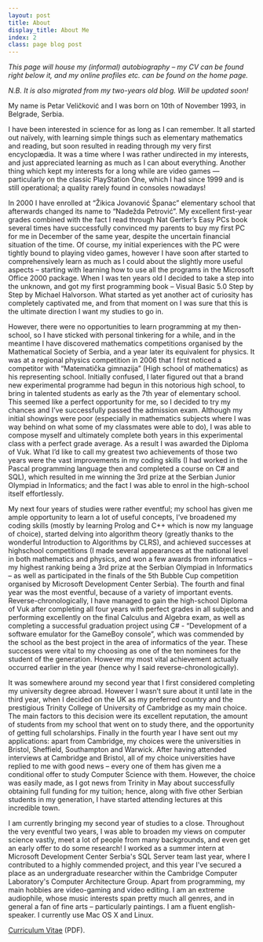 ```yaml
---
layout: post
title: About
display_title: About Me
index: 2
class: page blog post
---
```


*This page will house my (informal) autobiography – my CV can be found right
below it, and my online profiles etc. can be found on the home page.*

*N.B. It is also migrated from my two-years old blog. Will be updated soon!*

My name is Petar Veličković and I was born on 10th of November 1993, in
Belgrade, Serbia.

I have been interested in science for as long as I can remember. It all started
out naïvely, with learning simple things such as elementary mathematics and
reading, but soon resulted in reading through my very first encyclopædia. It was
a time where I was rather undirected in my interests, and just appreciated
learning as much as I can about everything. Another thing which kept my
interests for a long while are video games — particularly on the classic
PlayStation One, which I had since 1999 and is still operational; a quality
rarely found in consoles nowadays!

In 2000 I have enrolled at “Žikica Jovanović Španac” elementary school that
afterwards changed its name to “Nadežda Petrović”. My excellent first-year
grades combined with the fact I read through Nat Gertler’s Easy PCs book several
times have successfully convinced my parents to buy my first PC for me in
December of the same year, despite the uncertain financial situation of the
time. Of course, my initial experiences with the PC were tightly bound to
playing video games, however I have soon after started to comprehensively learn
as much as I could about the slightly more useful aspects – starting with
learning how to use all the programs in the Microsoft Office 2000 package. When
I was ten years old I decided to take a step into the unknown, and got my first
programming book – Visual Basic 5.0 Step by Step by Michael Halvorson. What
started as yet another act of curiosity has completely captivated me, and from
that moment on I was sure that this is the ultimate direction I want my studies
to go in.

However, there were no opportunities to learn programming at my then-school, so
I have sticked with personal tinkering for a while, and in the meantime I have
discovered mathematics competitions organised by the Mathematical Society of
Serbia, and a year later its equivalent for physics. It was at a regional
physics competition in 2006 that I first noticed a competitor with “Matematička
gimnazija” (High school of mathematics) as his representing school. Initially
confused, I later figured out that a brand new experimental programme had begun
in this notorious high school, to bring in talented students as early as the 7th
year of elementary school. This seemed like a perfect opportunity for me, so I
decided to try my chances and I’ve successfully passed the admission exam.
Although my initial showings were poor (especially in mathematics subjects where
I was way behind on what some of my classmates were able to do), I was able to
compose myself and ultimately complete both years in this experimental class
with a perfect grade average. As a result I was awarded the Diploma of Vuk. What
I’d like to call my greatest two achievements of those two years were the vast
improvements in my coding skills (I had worked in the Pascal programming
language then and completed a course on C# and SQL), which resulted in me
winning the 3rd prize at the Serbian Junior Olympiad in Informatics; and the
fact I was able to enrol in the high-school itself effortlessly.

My next four years of studies were rather eventful; my school has given me ample
opportunity to learn a lot of useful concepts, I’ve broadened my coding skills
(mostly by learning Prolog and C++ which is now my language of choice), started
delving into algorithm theory (greatly thanks to the wonderful Introduction to
Algorithms by CLRS), and achieved successes at highschool competitions (I made
several appearances at the national level in both mathematics and physics, and
won a few awards from informatics – my highest ranking being a 3rd prize at the
Serbian Olympiad in Informatics – as well as participated in the finals of the
5th Bubble Cup competition organised by Microsoft Development Center Serbia).
The fourth and final year was the most eventful, because of a variety of
important events. Reverse-chronologically, I have managed to gain the
high-school Diploma of Vuk after completing all four years with perfect grades
in all subjects and performing excellently on the final Calculus and Algebra
exam, as well as completing a successful graduation project using C# -
“Development of a software emulator for the GameBoy console”, which was
commended by the school as the best project in the area of informatics of the
year. These successes were vital to my choosing as one of the ten nominees for
the student of the generation. However my most vital achievement actually
occurred earlier in the year (hence why I said reverse-chronologically).

It was somewhere around my second year that I first considered completing my
university degree abroad. However I wasn’t sure about it until late in the third
year, when I decided on the UK as my preferred country and the prestigious
Trinity College of University of Cambridge as my main choice. The main factors
to this decision were its excellent reputation, the amount of students from my
school that went on to study there, and the opportunity of getting full
scholarships. Finally in the fourth year I have sent out my applications: apart
from Cambridge, my choices were the universities in Bristol, Sheffield,
Southampton and Warwick. After having attended interviews at Cambridge and
Bristol, all of my choice universities have replied to me with good news – every
one of them has given me a conditional offer to study Computer Science with
them. However, the choice was easily made, as I got news from Trinity in May
about successfully obtaining full funding for my tuition; hence, along with five
other Serbian students in my generation, I have started attending lectures at
this incredible town.

I am currently bringing my second year of studies to a close. Throughout the
very eventful two years, I was able to broaden my views on computer science
vastly, meet a lot of people from many backgrounds, and even get an early offer
to do some research! I worked as a summer intern at Microsoft Development Center
Serbia's SQL Server team last year, where I contributed to a highly commended
project, and this year I've secured a place as an undergraduate researcher
within the Cambridge Computer Laboratory's Computer Architecture Group.  Apart
from programming, my main hobbies are video-gaming and video editing. I am an
extreme audiophile, whose music interests span pretty much all genres, and in
general a fan of fine arts – particularly paintings. I am a fluent
english-speaker. I currently use Mac OS X and Linux.

[Curriculum Vitae](/PetarV-CurriculumVitae.pdf) (PDF).
